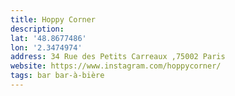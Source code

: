 ```yaml
---
title: Hoppy Corner
description:
lat: '48.8677486'
lon: '2.3474974'
address: 34 Rue des Petits Carreaux ,75002 Paris
website: https://www.instagram.com/hoppycorner/
tags: bar bar-à-bière
---
```

